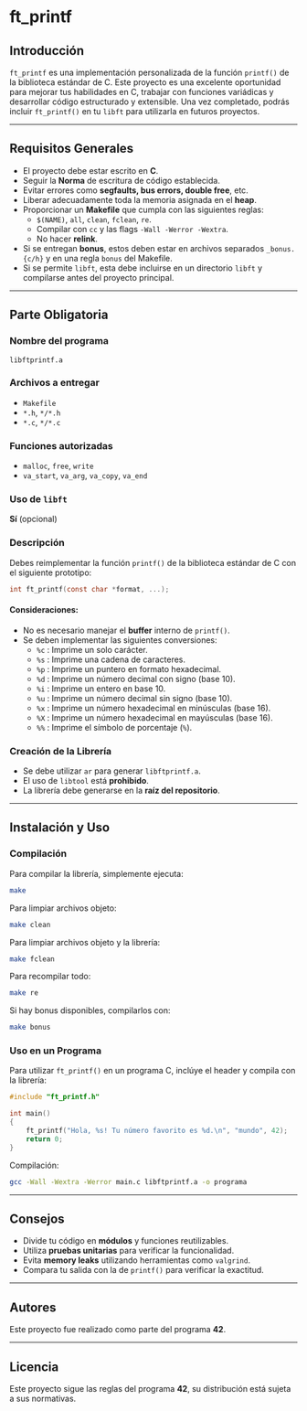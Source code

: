 # ft_printf

## Introducción

`ft_printf` es una implementación personalizada de la función `printf()` de la biblioteca estándar de C. Este proyecto es una excelente oportunidad para mejorar tus habilidades en C, trabajar con funciones variádicas y desarrollar código estructurado y extensible. Una vez completado, podrás incluir `ft_printf()` en tu `libft` para utilizarla en futuros proyectos.

---

## Requisitos Generales

- El proyecto debe estar escrito en **C**.
- Seguir la **Norma** de escritura de código establecida.
- Evitar errores como **segfaults, bus errors, double free**, etc.
- Liberar adecuadamente toda la memoria asignada en el **heap**.
- Proporcionar un **Makefile** que cumpla con las siguientes reglas:
  - `$(NAME)`, `all`, `clean`, `fclean`, `re`.
  - Compilar con `cc` y las flags `-Wall -Werror -Wextra`.
  - No hacer **relink**.
- Si se entregan **bonus**, estos deben estar en archivos separados `_bonus.{c/h}` y en una regla `bonus` del Makefile.
- Si se permite `libft`, esta debe incluirse en un directorio `libft` y compilarse antes del proyecto principal.

---

## Parte Obligatoria

### Nombre del programa
`libftprintf.a`

### Archivos a entregar
- `Makefile`
- `*.h`, `*/*.h`
- `*.c`, `*/*.c`

### Funciones autorizadas
- `malloc`, `free`, `write`
- `va_start`, `va_arg`, `va_copy`, `va_end`

### Uso de `libft`
**Sí** (opcional)

### Descripción
Debes reimplementar la función `printf()` de la biblioteca estándar de C con el siguiente prototipo:

```c
int ft_printf(const char *format, ...);
```

#### Consideraciones:
- No es necesario manejar el **buffer** interno de `printf()`.
- Se deben implementar las siguientes conversiones:
  - `%c` : Imprime un solo carácter.
  - `%s` : Imprime una cadena de caracteres.
  - `%p` : Imprime un puntero en formato hexadecimal.
  - `%d` : Imprime un número decimal con signo (base 10).
  - `%i` : Imprime un entero en base 10.
  - `%u` : Imprime un número decimal sin signo (base 10).
  - `%x` : Imprime un número hexadecimal en minúsculas (base 16).
  - `%X` : Imprime un número hexadecimal en mayúsculas (base 16).
  - `%%` : Imprime el símbolo de porcentaje (`%`).

### Creación de la Librería
- Se debe utilizar `ar` para generar `libftprintf.a`.
- El uso de `libtool` está **prohibido**.
- La librería debe generarse en la **raíz del repositorio**.

---

## Instalación y Uso

### Compilación
Para compilar la librería, simplemente ejecuta:
```sh
make
```
Para limpiar archivos objeto:
```sh
make clean
```
Para limpiar archivos objeto y la librería:
```sh
make fclean
```
Para recompilar todo:
```sh
make re
```
Si hay bonus disponibles, compilarlos con:
```sh
make bonus
```

### Uso en un Programa
Para utilizar `ft_printf()` en un programa C, inclúye el header y compila con la librería:
```c
#include "ft_printf.h"

int main()
{
    ft_printf("Hola, %s! Tu número favorito es %d.\n", "mundo", 42);
    return 0;
}
```
Compilación:
```sh
gcc -Wall -Wextra -Werror main.c libftprintf.a -o programa
```

---

## Consejos
- Divide tu código en **módulos** y funciones reutilizables.
- Utiliza **pruebas unitarias** para verificar la funcionalidad.
- Evita **memory leaks** utilizando herramientas como `valgrind`.
- Compara tu salida con la de `printf()` para verificar la exactitud.

---

## Autores
Este proyecto fue realizado como parte del programa **42**.

---

## Licencia
Este proyecto sigue las reglas del programa **42**, su distribución está sujeta a sus normativas.

